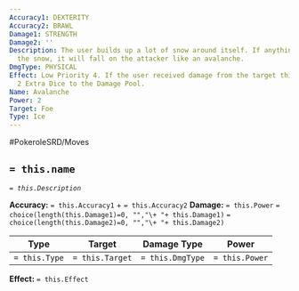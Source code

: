 ```yaml
---
Accuracy1: DEXTERITY
Accuracy2: BRAWL
Damage1: STRENGTH
Damage2: ''
Description: The user builds up a lot of snow around itself. If anything disturbs
  the snow, it will fall on the attacker like an avalanche.
DmgType: PHYSICAL
Effect: Low Priority 4. If the user received damage from the target this Round, Add
  2 Extra Dice to the Damage Pool.
Name: Avalanche
Power: 2
Target: Foe
Type: Ice
---
```


#PokeroleSRD/Moves

## `= this.name` 
*`= this.Description`*

**Accuracy:** `= this.Accuracy1` + `= this.Accuracy2`
**Damage:** `= this.Power` `= choice(length(this.Damage1)=0, "","\+ "+ this.Damage1)` `= choice(length(this.Damage2)=0, "","\+ "+ this.Damage2)`

| Type          | Target          | Damage Type          | Power          |
| ------------- | --------------- | ---------------- | -------------- |
| `= this.Type` | `= this.Target` | `= this.DmgType` | `= this.Power` | 

**Effect:** `= this.Effect`
